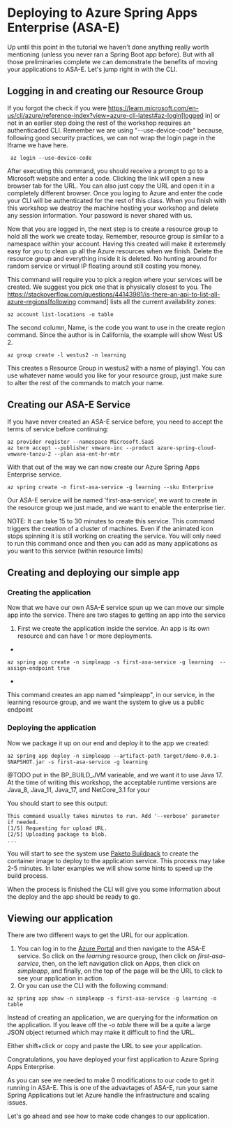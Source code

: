 
# Deploying to Azure Spring Apps Enterprise (ASA-E)

Up until this point in the tutorial we haven't done anything really worth mentioning (unless you never ran a Spring Boot app before). But with all those
preliminaries complete we can demonstrate the benefits of moving your applications to ASA-E. Let's jump right in with the CLI.

## Logging in and creating our Resource Group

If you forgot the check if you were https://learn.microsoft.com/en-us/cli/azure/reference-index?view=azure-cli-latest#az-login[logged in] or not in an earlier step doing the rest of the workshop requires an authenticaded CLI. Remember we are using "--use-device-code" because, following good security practices, we can not wrap the login page in the Iframe we have here.

```execute
 az login --use-device-code
```

After executing this command, you should receive a prompt to go to a Microsoft website and enter a code. Clicking the link will open a new browser tab for the URL. You can also just copy the URL and open it in a completely different browser. Once you loging to Azure and enter the code your CLI will be authenticated for the rest of this class. When you finish with this workshop we destroy the machine hosting your workshop and delete any session information. Your password is never shared with us.

Now that you are logged in, the next step is to create a resource group to hold all the work we create today. Remember, resource group is similar to a namespace within your account. Having this created will make it exteremely easy for you to clean up all the Azure resources when we finish. Delete the resource group and everything inside it is deleted. No hunting around for random service or virtual IP floating around still costing you money.

This command will require you to pick a region where your services will be created. We suggest you pick one that is physically closest to you.  The https://stackoverflow.com/questions/44143981/is-there-an-api-to-list-all-azure-regions[following command] lists all the current availability zones:

```execute
az account list-locations -o table
```


The second column, Name, is the code you want to use in the create region command. Since the author is in California, the example will show West US 2.

```copy
az group create -l westus2 -n learning
```

This creates a Resource Group in westus2 with a name of playing1. You can use whatever name would you like for your resource group, just make sure to alter the rest of the commands to match your name.


## Creating our ASA-E Service

If you have never created an ASA-E service before, you need to accept the terms of service before continuing:

```execute
az provider register --namespace Microsoft.SaaS
az term accept --publisher vmware-inc --product azure-spring-cloud-vmware-tanzu-2 --plan asa-ent-hr-mtr
```

With that out of the way we can now create our Azure Spring Apps Enterprise service.


```copy
az spring create -n first-asa-service -g learning --sku Enterprise
```

Our ASA-E service will be named 'first-asa-service', we want to create in the resource group we just made, and we want to enable the enterprise tier.

NOTE: It can take 15 to 30 minutes to create this service. This command triggers the creation of a cluster of machines. Even if the animated icon stops spinning it is still working on creating the service. You will only need to run this command once and then you can add as many applications as you want to this service (within resource limits)

## Creating and deploying our simple app

### Creating the application
Now that we have our own ASA-E service spun up we can move our simple app into the service. There are two stages to getting an app into the service

1. First we create the application inside the service. An app is its own resource and can have 1 or more deployments.
+
``` execute
az spring app create -n simpleapp -s first-asa-service -g learning  --assign-endpoint true
```
+
This command creates an app named "simpleapp", in our service, in the learning resource group, and we want the system to give us a public endpoint

### Deploying the application

Now we package it up on our end and deploy it to the app we created:

```execute
az spring app deploy -n simpleapp --artifact-path target/demo-0.0.1-SNAPSHOT.jar -s first-asa-service -g learning
```

@TODO put in the BP_BUILD_JVM varieable, and we want it to use Java 17.
At the time of writing this workshop, the acceptable runtime versions are Java_8, Java_11, Java_17, and NetCore_3.1 for your

You should start to see this output: 

```shell
This command usually takes minutes to run. Add '--verbose' parameter if needed.
[1/5] Requesting for upload URL.
[2/5] Uploading package to blob.
...
```

You will start to see the system use [Paketo Buildpack](https://paketo.io/) to create the container image to deploy to the application service.  This process may take 2-5 minutes. In later examples we will show some hints to speed up the build process.

When the process is finished the CLI will give you some information about the deploy and the app should be ready to go. 

## Viewing our application

There are two different ways to get the URL for our application.

1. You can log in to the [Azure Portal](https://portal.azure.com/) and then navigate to the ASA-E service. So click on the _learning_ resource group, then click on _first-asa-service_, then, on the left navigation click on Apps, then click on _simpleapp_, and finally, on the top of the page will be the URL to click to see your application in action.
2. Or you can use the CLI with the following command:

```shell execute
az spring app show -n simpleapp -s first-asa-service -g learning -o table
```

Instead of creating an application, we are querying for the information on the application. If you leave off the _-o table_ there will be a quite a large JSON object returned which may make it difficult to find the URL.

Either shift+click or copy and paste the URL to see your application. 

Congratulations, you have deployed your first application to Azure Spring Apps Enterprise.

As you can see we needed to make 0 modifications to our code to get it running in ASA-E. This is one of the advavtages of ASA-E, run your same Spring Applications but let Azure handle the infrastructure and scaling issues. 

Let's go ahead and see how to make code changes to our application.

